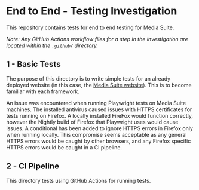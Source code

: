 # End to End - Testing Investigation

This repository contains tests for end to end testing for Media Suite.

*Note: Any GitHub Actions workflow files for a step in the investigation are located within the `.github/` directory.*

## 1 - Basic Tests

The purpose of this directory is to write simple tests for an already deployed website (in this case, the [Media Suite website](https://www.mediasuite.co.nz/)).
This is to become familiar with each framework.

An issue was encountered when running Playwright tests on Media Suite machines.
The installed antivirus caused issues with HTTPS certificates for tests running on Firefox.
A locally installed FireFox would function correctly, however the Nightly build of Firefox that Playwright uses would cause issues.
A conditional has been added to ignore HTTPS errors in Firefox only when running locally.
This compromise seems acceptable as any general HTTPS errors would be caught by other browsers, and any Firefox specific HTTPS errors would be caught in a CI pipeline.

## 2 - CI Pipeline

This directory tests using GitHub Actions for running tests.
